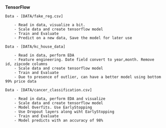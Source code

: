 **TensorFlow**

    Data - [DATA/fake_reg.csv]

        - Read in data, visualize a bit.
        - Scale data and create tensorflow model
        - Train and Evaluate
        - Predict on a new data, Save the model for later use
        
    Data - [DATA/kc_house_data]

        - Read in data, perform EDA 
        - Feature engineering. Date field convert to year,month. Remove id, zipcode columns
        - Scale data and create tensorflow model
        - Train and Evaluate
        - Due to presence of outlier, can have a better model using bottom 99% price data
        
    Data - [DATA/cancer_classification.csv]

        - Read in data, perform EDA and visualize
        - Scale data and create tensorflow model
        - Model Overfits. Use EarlyStopping
        - Use Dropout layers along wiht EarlyStopping
        - Train and Evaluate
        - Model predicts with an accuracy of 98%